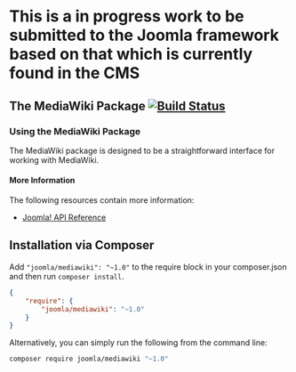 # This is a in progress work to be submitted to the Joomla framework based on that which is currently found in the CMS

## The MediaWiki Package [![Build Status](https://travis-ci.org/wilsonge/framework-wiki.png?branch=master)](https://travis-ci.org/wilsonge/framework-wiki)

### Using the MediaWiki Package

The MediaWiki package is designed to be a straightforward interface for working with MediaWiki.

#### More Information

The following resources contain more information:
* [Joomla! API Reference](http://api.joomla.org)


## Installation via Composer

Add `"joomla/mediawiki": "~1.0"` to the require block in your composer.json and then run `composer install`.

```json
{
	"require": {
		"joomla/mediawiki": "~1.0"
	}
}
```

Alternatively, you can simply run the following from the command line:

```sh
composer require joomla/mediawiki "~1.0"
```

